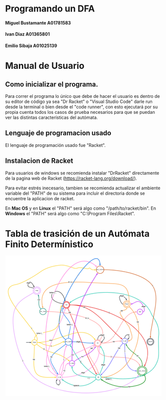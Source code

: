 # **Programando un DFA**

#### Miguel Bustamante A01781583
#### Ivan Diaz A01365801
#### Emilio Sibaja A01025139

# Manual de Usuario
## Como inicializar el programa.

Para correr el programa lo único que debe de hacer el usuario es dentro de su editor de código ya sea "Dr Racket" o "Visual Studio Code" darle run desde la terminal o bien desde el "code runner", con esto ejecutará por su propia cuenta todos los casos de prueba necesarios para que se puedan ver las distintas características del autómata. 

## Lenguaje de programacion usado
El lenguaje de programación usado fue "Racket".
## Instalacion de Racket

Para usuarios de windows se recomienda instalar "DrRacket" directamente de la pagina web de Racket (https://racket-lang.org/download/).

Para evitar estrés inecesario, tambien se recomienda actualizar el ambiente variable del "PATH" de su sistema para incluir el directoria donde se encuentre la aplicacion de racket.

En **Mac OS** y en **Linux** el "PATH" será algo como "/path/to/racket/bin". En **Windows** el "PATH" será algo como "C:\Program Files\Racket".

# Tabla de trasición de un Autómata Finito Determínistico
![Getting Started](./DFA.png)
